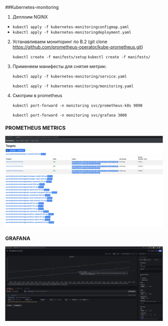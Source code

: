 ##Kubernetes-monitoring
1. Деплоим NGINX
  - `kubectl apply -f kubernetes-monitoringconfigmap.yaml`
  - `kubectl apply -f kubernetes-monitoringdeployment.yaml`
2. Устанавливаем мониторинг по В.2 (git clone https://github.com/prometheus-operator/kube-prometheus.git)

    `kubectl create -f manifests/setup`
    `kubectl create -f manifests/`

3. Применяем манифесты для снятия метрик:

    `kubectl apply -f kubernetes-monitoring/service.yaml`

    `kubectl apply -f kubernetes-monitoring/monitoring.yaml`

4. Смотрим в prometheus

    `kubectl port-forward -n monitoring svc/prometheus-k8s 9090`

    `kubectl port-forward -n monitoring svc/grafana 3000`

### PROMETHEUS METRICS

![PROMETHEUS](prom.jpg)

### GRAFANA

![GRAFANA](graf.jpg)
